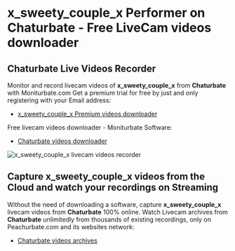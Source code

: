 # x_sweety_couple_x Performer on Chaturbate - Free LiveCam videos downloader

## Chaturbate Live Videos Recorder

Monitor and record livecam videos of **x_sweety_couple_x** from **Chaturbate** with Moniturbate.com
Get a premium trial for free by just and only registering with your Email address:
* [x_sweety_couple_x Premium videos downloader](https://moniturbate.com/request-demo-licence-key.html)

Free livecam videos downloader - Moniturbate Software:
* [Chaturbate videos downloader](https://moniturbate.com/moniturbate-download-software.html)

![x_sweety_couple_x livecam videos recorder](https://peachurnet.com/templates/moniturbate-software.png)


## Capture x_sweety_couple_x videos from the Cloud and watch your recordings on Streaming

Without the need of downloading a software, capture **x_sweety_couple_x** livecam videos from **Chaturbate** 100% online.
Watch Livecam archives from **Chaturbate** unlimitedly from thousands of existing recordings, only on Peachurbate.com and its websites network:
* [Chaturbate videos archives](https://peachurnet.com/)